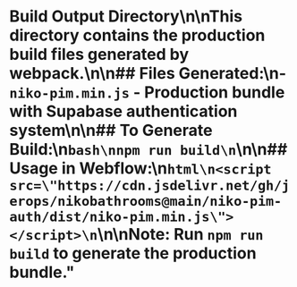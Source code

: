 # Build Output Directory\n\nThis directory contains the production build files generated by webpack.\n\n## Files Generated:\n- `niko-pim.min.js` - Production bundle with Supabase authentication system\n\n## To Generate Build:\n```bash\nnpm run build\n```\n\n## Usage in Webflow:\n```html\n<script src=\"https://cdn.jsdelivr.net/gh/jerops/nikobathrooms@main/niko-pim-auth/dist/niko-pim.min.js\"></script>\n```\n\n**Note:** Run `npm run build` to generate the production bundle."
